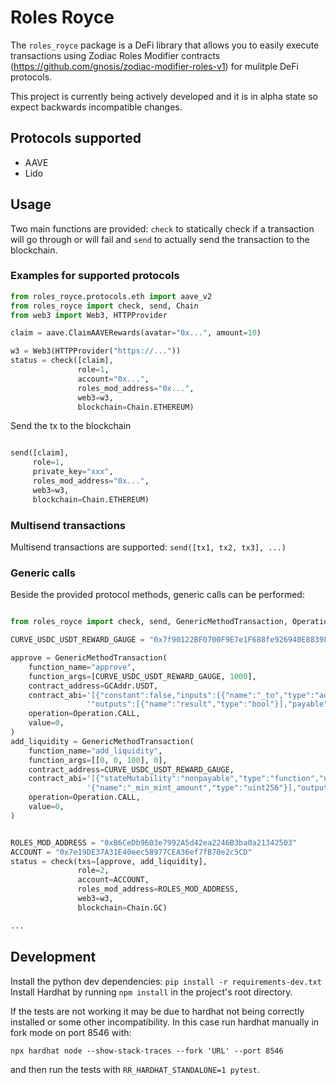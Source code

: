 # Roles Royce


The `roles_royce` package is a DeFi library that allows you to easily execute 
transactions using Zodiac Roles Modifier contracts (https://github.com/gnosis/zodiac-modifier-roles-v1)
for mulitple DeFi protocols. 

This project is currently being actively developed and it is in alpha state 
so expect backwards incompatible changes.

## Protocols supported

* AAVE
* Lido


## Usage

Two main functions are provided: `check` to statically check if a transaction will go through or will fail 
and `send` to actually send the transaction to the blockchain.

### Examples for supported protocols

```python 
from roles_royce.protocols.eth import aave_v2
from roles_royce import check, send, Chain
from web3 import Web3, HTTPProvider

claim = aave.ClaimAAVERewards(avatar="0x...", amount=10)

w3 = Web3(HTTPProvider("https://..."))
status = check([claim],
               role=1,
               account="0x...",
               roles_mod_address="0x...",
               web3=w3,
               blockchain=Chain.ETHEREUM)

```

Send the tx to the blockchain
```python

send([claim], 
     role=1, 
     private_key="xxx", 
     roles_mod_address="0x...", 
     web3=w3, 
     blockchain=Chain.ETHEREUM)
```

### Multisend transactions

Multisend transactions are supported: `send([tx1, tx2, tx3], ...)`

### Generic calls

Beside the provided protocol methods, generic calls can be performed:

```python

from roles_royce import check, send, GenericMethodTransaction, Operation, Chain

CURVE_USDC_USDT_REWARD_GAUGE = "0x7f90122BF0700F9E7e1F688fe926940E8839F353"

approve = GenericMethodTransaction(
    function_name="approve",
    function_args=[CURVE_USDC_USDT_REWARD_GAUGE, 1000],
    contract_address=GCAddr.USDT,
    contract_abi='[{"constant":false,"inputs":[{"name":"_to","type":"address"},{"name":"_value","type":"uint256"}],"name":"approve",'
                 '"outputs":[{"name":"result","type":"bool"}],"payable":false,"stateMutability":"nonpayable","type":"function"}]',
    operation=Operation.CALL,
    value=0,
)
add_liquidity = GenericMethodTransaction(
    function_name="add_liquidity",
    function_args=[[0, 0, 100], 0],
    contract_address=CURVE_USDC_USDT_REWARD_GAUGE,
    contract_abi='[{"stateMutability":"nonpayable","type":"function","name":"add_liquidity","inputs":[{"name":"_amounts","type":"uint256[3]"},'
                 '{"name":"_min_mint_amount","type":"uint256"}],"outputs":[{"name":"","type":"uint256"}],"gas":7295966}]',
    operation=Operation.CALL,
    value=0,
)


ROLES_MOD_ADDRESS = "0xB6CeDb9603e7992A5d42ea2246B3ba0a21342503"
ACCOUNT = "0x7e19DE37A31E40eec58977CEA36ef7fB70e2c5CD"
status = check(txs=[approve, add_liquidity], 
               role=2, 
               account=ACCOUNT, 
               roles_mod_address=ROLES_MOD_ADDRESS,
               web3=w3, 
               blockchain=Chain.GC)

...
```

## Development

Install the python dev dependencies: `pip install -r requirements-dev.txt`
Install Hardhat by running `npm install` in the project's root directory.


If the tests are not working it may be due to hardhat not being correctly installed or some
other incompatibility. In this case run hardhat manually in fork mode on port 8546 with:

`npx hardhat node --show-stack-traces --fork 'URL' --port 8546`

and then run the tests with `RR_HARDHAT_STANDALONE=1 pytest`.
